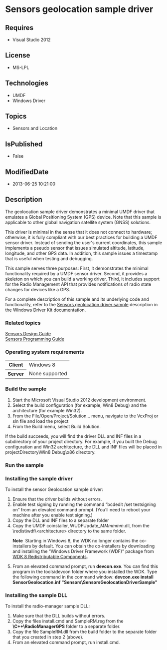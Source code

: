 # Sensors geolocation sample driver
## Requires
* Visual Studio 2012
## License
* MS-LPL
## Technologies
* UMDF
* Windows Driver
## Topics
* Sensors and Location
## IsPublished
* False
## ModifiedDate
* 2013-06-25 10:21:00
## Description

<div id="mainSection">
<p>The geolocation sample driver demonstrates a minimal UMDF driver that emulates a Global Positioning System (GPS) device. Note that this sample is applicable to other global navigation satellite system (GNSS) solutions.
</p>
<p>This driver is minimal in the sense that it does not connect to hardware; otherwise, it is fully compliant with our best practices for building a UMDF sensor driver. Instead of sending the user's current coordinates, this sample implements a pseudo sensor
 that issues simulated altitude, latitude, longitude, and other GPS data. In addition, this sample issues a timestamp that is useful when testing and debugging.</p>
<p>This sample serves three purposes: First, it demonstrates the minimal functionality required by a UMDF sensor driver. Second, it provides a skeleton on which you can build a working driver. Third, it includes support for the Radio Management API that provides
 notifications of radio state changes for devices like a GPS.</p>
<p>For a complete description of this sample and its underlying code and functionality, refer to the
<a href="http://msdn.microsoft.com/en-us/library/windows/hardware/hh768273">Sensors geolocation driver sample</a> description in the Windows Driver Kit documentation.</p>
<h3><a id="related_topics"></a>Related topics</h3>
<dl><dt><a href="http://msdn.microsoft.com/en-us/library/windows/hardware/ff545810">Sensors Design Guide</a>
</dt><dt><a href="http://msdn.microsoft.com/en-us/library/windows/hardware/hh406596">Sensors Programming Guide</a>
</dt></dl>
<h3>Operating system requirements</h3>
<table>
<tbody>
<tr>
<th>Client</th>
<td><dt>Windows&nbsp;8 </dt></td>
</tr>
<tr>
<th>Server</th>
<td><dt>None supported </dt></td>
</tr>
</tbody>
</table>
<h3>Build the sample</h3>
<ol>
<li>Start the Microsoft Visual Studio&nbsp;2012 development environment. </li><li>Select the build configuration (for example, Win8 Debug) and the architecture (for example Win32).
</li><li>From the File/Open/Project/Solution… menu, navigate to the VcxProj or sln file and load the project
</li><li>From the Build menu, select Build Solution. </li></ol>
<p>If the build succeeds, you will find the driver DLL and INF files in a subdirectory of your project directory. For example, if you built the Debug configuration and Win32 architecture, the DLL and INF files will be placed in projectDirectory\Win8 Debug\x86
 directory.</p>
<h3>Run the sample</h3>
<h3><a id="Installing_the_sample_driver"></a><a id="installing_the_sample_driver"></a><a id="INSTALLING_THE_SAMPLE_DRIVER"></a>Installing the sample driver</h3>
<p>To install the sensor Geolocation sample driver:</p>
<ol>
<li>Ensure that the driver builds without errors. </li><li>Enable test signing by running the command “bcdedit /set testsigning on” from an elevated command prompt. (You’ll need to reboot your machine after you enable test signing.)
</li><li>Copy the DLL and INF files to a separate folder </li><li>Copy the UMDF coinstaller, WUDFUpdate_<i>MMmmmm</i>.dll, from the \redist\wdf\&lt;architecture&gt; directory to the same folder.
<p class="note"><b>Note</b>&nbsp;&nbsp;Starting in Windows&nbsp;8, the WDK no longer contains the co-installers by default. You can obtain the co-installers by downloading and installing the “Windows Driver Framework (WDF)” package from
<a href="http://go.microsoft.com/fwlink/p/?LinkID=226396">WDK 8 Redistributable Components</a>.</p>
</li><li>From an elevated command prompt, run <b>devcon.exe</b>. You can find this program in the tools\devcon folder where you installed the WDK. Type the following command in the command window:
<b>devcon.exe install SensorGeolocation.inf &quot;Sensors\SensorsGeolocationDriverSample&quot;</b>
</li></ol>
<h3><a id="Installing_the_sample_DLL"></a><a id="installing_the_sample_dll"></a><a id="INSTALLING_THE_SAMPLE_DLL"></a>Installing the sample DLL</h3>
<p>To install the radio-manager sample DLL:</p>
<ol>
<li>Make sure that the DLL builds without errors. </li><li>Copy the files install.cmd and SampleRM.reg from the <b>\C&#43;&#43;\RadioManagerGPS</b> folder to a separate folder.
</li><li>Copy the file SampleRM.dll from the build folder to the separate folder that you created in step 2 (above).
</li><li>From an elevated command prompt, run install.cmd. </li></ol>
</div>
